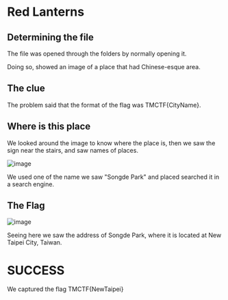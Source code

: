 # Red Lanterns

## Determining the file

The file was opened through the folders by normally opening it.

Doing so, showed an image of a place that had Chinese-esque area.

## The clue

The problem said that the format of the flag was TMCTF{CityName}.

## Where is this place

We looked around the image to know where the place is, then we saw the sign near the stairs, and saw names of places.

![image](https://github.com/user-attachments/assets/1d208dcd-5452-47ba-83e5-ba5f9581e8a0)

We used one of the name we saw "Songde Park" and placed searched it in a search engine.

## The Flag

![image](https://github.com/user-attachments/assets/806ad184-9a4d-44fb-bb39-0dc9c6b295ea)

Seeing here we saw the address of Songde Park, where it is located at New Taipei City, Taiwan.

# SUCCESS

We captured the flag TMCTF{NewTaipei}
